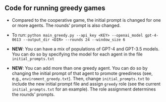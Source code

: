 ## Code for running greedy games
- Compared to the cooperative game, the initial prompt is changed for one or more agents. The rounds' prompt is also changed.
- To run:
  `python main_greedy.py --api_key <KEY> --openai_model gpt-4-0613 --output_dir <DIR> --rounds 24 --window_size 6`

- **NEW**: You can have a mix of populations of GPT-4 and GPT-3.5 models. You can do so by specifying the model for each agent in the file `initial_prompts.txt`
- **NEW**: You can add more than one greedy agent. You can do so by changing the initial prompt of that agent to promote greediness (see, e.g., `enviroment_greedy.txt`). Then, change `initial_prompts.txt` to include the new initial prompt file and assign `greedy` role (see the current `initial_prompts.txt` for an example). The role assignment determines the rounds' prompts. 

